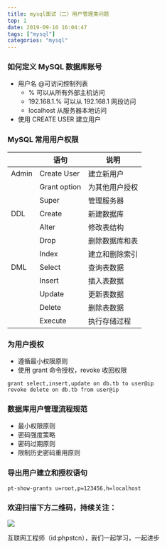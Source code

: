 ```yaml
---
title: mysql面试（二）用户管理类问题
top: 1
date: 2019-09-10 16:04:47
tags: ["mysql"]
categories: "mysql"
---
```


### 如何定义 MySQL 数据库账号

* 用户名 @可访问控制列表
  + % 可以从所有外部主机访问
  + 192.168.1.% 可以从 192.168.1 网段访问
  + localhost 从服务器本地访问
* 使用 CREATE USER 建立用户

### MySQL 常用用户权限

||语句|说明|
|----|---- |-----|
|Admin|Create User|建立新用户
||Grant option|为其他用户授权
||Super|管理服务器
|DDL|Create|新建数据库
||Alter|修改表结构
||Drop|删除数据库和表
||Index|建立和删除索引
|DML|Select|查询表数据
||Insert|插入表数据
||Update|更新表数据
||Delete|删除表数据
||Execute|执行存储过程

### 为用户授权

* 遵循最小权限原则
* 使用 grant 命令授权，revoke 收回权限

``` 
grant select,insert,update on db.tb to user@ip
revoke delete on db.tb from user@ip
```

### 数据库用户管理流程规范

* 最小权限原则
* 密码强度策略
* 密码过期原则
* 限制历史密码重用原则

### 导出用户建立和授权语句

``` 
pt-show-grants u=root,p=123456,h=localhost
```

### 欢迎扫描下方二维码，持续关注：

![](https://ww1.sinaimg.cn/large/a616b9a4gy1g4xzv954a4j20760763yo.jpg)

互联网工程师（id:phpstcn），我们一起学习，一起进步
